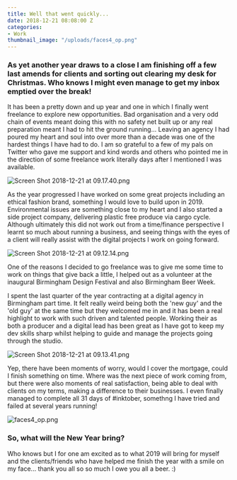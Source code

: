 ```yaml
---
title: Well that went quickly...
date: 2018-12-21 08:08:00 Z
categories:
- Work
thumbnail_image: "/uploads/faces4_op.png"
---
```


### As yet another year draws to a close I am finishing off a few last amends for clients and sorting out clearing my desk for Christmas. Who knows I might even manage to get my inbox emptied over the break!

It has been a pretty down and up year and one in which I finally went freelance to explore new opportunities. Bad organisation and a very odd chain of events meant doing this with no safety net built up or any real preparation meant I had to hit the ground running... Leaving an agency I had poured my heart and soul into over more than a decade was one of the hardest things I have had to do. I am so grateful to a few of my pals on Twitter who gave me support and kind words and others who pointed me in the direction of some freelance work literally days after I mentioned I was available.

![Screen Shot 2018-12-21 at 09.17.40.png](/uploads/Screen%20Shot%202018-12-21%20at%2009.17.40.png)

As the year progressed I have worked on some great projects including an ethical fashion brand, something I would love to build upon in 2019. Environmental issues are something close to my heart and I also started a side project company, delivering plastic free produce via cargo cycle. Although ultimately this did not work out from a time/finance perspective I learnt so much about running a business, and seeing things with the eyes of a client will really assist with the digital projects I work on going forward.

![Screen Shot 2018-12-21 at 09.12.14.png](/uploads/Screen%20Shot%202018-12-21%20at%2009.12.14.png)

One of the reasons I decided to go freelance was to give me some time to work on things that give back a little, I helped out as a volunteer at the inaugural Birmingham Design Festival and also Birmingham Beer Week. 

I spent the last quarter of the year contracting at a digital agency in Birmingham part time. It felt really weird being both the 'new guy' and the 'old guy' at the same time but they welcomed me in and it has been a real highlight to work with such driven and talented people. Working their as both a producer and a digital lead has been great as I have got to keep my dev skills sharp whilst helping to guide and manage the projects going through the studio.

![Screen Shot 2018-12-21 at 09.13.41.png](/uploads/Screen%20Shot%202018-12-21%20at%2009.13.41.png)

Yep, there have been moments of worry, would I cover the mortgage, could I finish something on time. Where was the next piece of work coming from, but there were also moments of real satisfaction, being able to deal with clients on my terms, making a difference to their businesses. I even finally managed to complete all 31 days of #inktober, somethng I have tried and failed at several years running! 

![faces4_op.png](/uploads/faces4_op.png)

### So, what will the New Year bring? 

Who knows but I for one am excited as to what 2019 will bring for myself and the clients/friends who have helped me finish the year with a smile on my face... thank you all so so much I owe you all a beer. :) 


 